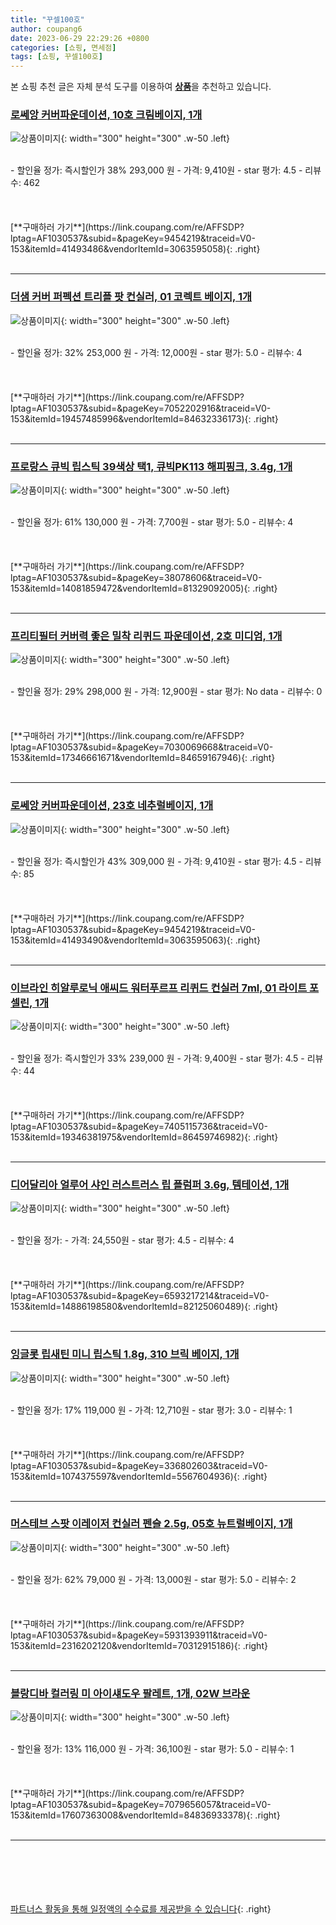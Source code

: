 ```yaml
---
title: "꾸셀100호"
author: coupang6
date: 2023-06-29 22:29:26 +0800
categories: [쇼핑, 면세점]
tags: [쇼핑, 꾸셀100호]
---
```


본 쇼핑 추천 글은 자체 분석 도구를 이용하여 [**상품**](https://link.coupang.com/a/bao1ui)을 추천하고 있습니다.

### [로쎄앙 커버파운데이션, 10호 크림베이지, 1개](https://link.coupang.com/re/AFFSDP?lptag=AF1030537&subid=&pageKey=9454219&traceid=V0-153&itemId=41493486&vendorItemId=3063595058)

![상품이미지](https://thumbnail8.coupangcdn.com/thumbnails/remote/230x230ex/image/retail/images/2016/11/07/9/7/960d0d42-7216-4988-be12-6aa31fafe430.jpg){: width="300" height="300" .w-50 .left}


<br>
- 할인율 정가: 즉시할인가 38%  293,000   원
- 가격: 9,410원
- star 평가: 4.5
- 리뷰수: 462
<br>
<br>
<br>
<br>
[**구매하러 가기**](https://link.coupang.com/re/AFFSDP?lptag=AF1030537&subid=&pageKey=9454219&traceid=V0-153&itemId=41493486&vendorItemId=3063595058){: .right}
<br>
<br>

---

### [더샘 커버 퍼펙션 트리플 팟 컨실러, 01 코렉트 베이지, 1개](https://link.coupang.com/re/AFFSDP?lptag=AF1030537&subid=&pageKey=7052202916&traceid=V0-153&itemId=19457485996&vendorItemId=84632336173)

![상품이미지](https://thumbnail7.coupangcdn.com/thumbnails/remote/230x230ex/image/retail/images/4096105027413784-b6b350cc-ee81-4848-a5e4-c72a01a407ea.jpg){: width="300" height="300" .w-50 .left}


<br>
- 할인율 정가: 32%  253,000   원
- 가격: 12,000원
- star 평가: 5.0
- 리뷰수: 4
<br>
<br>
<br>
<br>
[**구매하러 가기**](https://link.coupang.com/re/AFFSDP?lptag=AF1030537&subid=&pageKey=7052202916&traceid=V0-153&itemId=19457485996&vendorItemId=84632336173){: .right}
<br>
<br>

---

### [프로랑스 큐빅 립스틱 39색상 택1, 큐빅PK113 해피핑크, 3.4g, 1개](https://link.coupang.com/re/AFFSDP?lptag=AF1030537&subid=&pageKey=38078606&traceid=V0-153&itemId=14081859472&vendorItemId=81329092005)

![상품이미지](https://thumbnail9.coupangcdn.com/thumbnails/remote/230x230ex/image/vendor_inventory/3cf3/aed6d17e891f477dcb153d4db71eae3d15096aa0037633e3515b72e81038.jpg){: width="300" height="300" .w-50 .left}


<br>
- 할인율 정가: 61%  130,000   원
- 가격: 7,700원
- star 평가: 5.0
- 리뷰수: 4
<br>
<br>
<br>
<br>
[**구매하러 가기**](https://link.coupang.com/re/AFFSDP?lptag=AF1030537&subid=&pageKey=38078606&traceid=V0-153&itemId=14081859472&vendorItemId=81329092005){: .right}
<br>
<br>

---

### [프리티필터 커버력 좋은 밀착 리퀴드 파운데이션, 2호 미디엄, 1개](https://link.coupang.com/re/AFFSDP?lptag=AF1030537&subid=&pageKey=7030069668&traceid=V0-153&itemId=17346661671&vendorItemId=84659167946)

![상품이미지](https://thumbnail6.coupangcdn.com/thumbnails/remote/230x230ex/image/vendor_inventory/85ea/580e7bf84149281997b16583bdf0107ad3b6a569b4547521d5e06652524e.png){: width="300" height="300" .w-50 .left}


<br>
- 할인율 정가: 29%  298,000   원
- 가격: 12,900원
- star 평가: No data
- 리뷰수: 0
<br>
<br>
<br>
<br>
[**구매하러 가기**](https://link.coupang.com/re/AFFSDP?lptag=AF1030537&subid=&pageKey=7030069668&traceid=V0-153&itemId=17346661671&vendorItemId=84659167946){: .right}
<br>
<br>

---

### [로쎄앙 커버파운데이션, 23호 네추럴베이지, 1개](https://link.coupang.com/re/AFFSDP?lptag=AF1030537&subid=&pageKey=9454219&traceid=V0-153&itemId=41493490&vendorItemId=3063595063)

![상품이미지](https://thumbnail9.coupangcdn.com/thumbnails/remote/230x230ex/image/retail/images/2016/11/07/9/9/996a324f-7501-4cdc-83ea-06cc18319cde.jpg){: width="300" height="300" .w-50 .left}


<br>
- 할인율 정가: 즉시할인가 43%  309,000   원
- 가격: 9,410원
- star 평가: 4.5
- 리뷰수: 85
<br>
<br>
<br>
<br>
[**구매하러 가기**](https://link.coupang.com/re/AFFSDP?lptag=AF1030537&subid=&pageKey=9454219&traceid=V0-153&itemId=41493490&vendorItemId=3063595063){: .right}
<br>
<br>

---

### [이브라인 히알루로닉 애씨드 워터푸르프 리퀴드 컨실러 7ml, 01 라이트 포셀린, 1개](https://link.coupang.com/re/AFFSDP?lptag=AF1030537&subid=&pageKey=7405115736&traceid=V0-153&itemId=19346381975&vendorItemId=86459746982)

![상품이미지](https://thumbnail9.coupangcdn.com/thumbnails/remote/230x230ex/image/rs_quotation_api/rak1j73d/02b1801470f24b7c9ef5dfa5e62ff752.jpg){: width="300" height="300" .w-50 .left}


<br>
- 할인율 정가: 즉시할인가 33%  239,000   원
- 가격: 9,400원
- star 평가: 4.5
- 리뷰수: 44
<br>
<br>
<br>
<br>
[**구매하러 가기**](https://link.coupang.com/re/AFFSDP?lptag=AF1030537&subid=&pageKey=7405115736&traceid=V0-153&itemId=19346381975&vendorItemId=86459746982){: .right}
<br>
<br>

---

### [디어달리아 얼루어 샤인 러스트러스 립 플럼퍼 3.6g, 템테이션, 1개](https://link.coupang.com/re/AFFSDP?lptag=AF1030537&subid=&pageKey=6593217214&traceid=V0-153&itemId=14886198580&vendorItemId=82125060489)

![상품이미지](https://thumbnail10.coupangcdn.com/thumbnails/remote/230x230ex/image/retail/images/7809338212922214-1702f3cd-b7b0-45ec-a4cc-516d3d205a39.jpg){: width="300" height="300" .w-50 .left}


<br>
- 할인율 정가: 
- 가격: 24,550원
- star 평가: 4.5
- 리뷰수: 4
<br>
<br>
<br>
<br>
[**구매하러 가기**](https://link.coupang.com/re/AFFSDP?lptag=AF1030537&subid=&pageKey=6593217214&traceid=V0-153&itemId=14886198580&vendorItemId=82125060489){: .right}
<br>
<br>

---

### [잉글롯 립새틴 미니 립스틱 1.8g, 310 브릭 베이지, 1개](https://link.coupang.com/re/AFFSDP?lptag=AF1030537&subid=&pageKey=336802603&traceid=V0-153&itemId=1074375597&vendorItemId=5567604936)

![상품이미지](https://thumbnail6.coupangcdn.com/thumbnails/remote/230x230ex/image/retail/images/666243205417442-a95b9181-6d36-4961-b7b8-f039b598c5e4.jpg){: width="300" height="300" .w-50 .left}


<br>
- 할인율 정가: 17%  119,000   원
- 가격: 12,710원
- star 평가: 3.0
- 리뷰수: 1
<br>
<br>
<br>
<br>
[**구매하러 가기**](https://link.coupang.com/re/AFFSDP?lptag=AF1030537&subid=&pageKey=336802603&traceid=V0-153&itemId=1074375597&vendorItemId=5567604936){: .right}
<br>
<br>

---

### [머스테브 스팟 이레이저 컨실러 펜슬 2.5g, 05호 뉴트럴베이지, 1개](https://link.coupang.com/re/AFFSDP?lptag=AF1030537&subid=&pageKey=5931393911&traceid=V0-153&itemId=2316202120&vendorItemId=70312915186)

![상품이미지](https://thumbnail8.coupangcdn.com/thumbnails/remote/230x230ex/image/retail/images/5312570076767134-195fbc14-2be1-4d6a-a700-c46ceaeab170.png){: width="300" height="300" .w-50 .left}


<br>
- 할인율 정가: 62%  79,000   원
- 가격: 13,000원
- star 평가: 5.0
- 리뷰수: 2
<br>
<br>
<br>
<br>
[**구매하러 가기**](https://link.coupang.com/re/AFFSDP?lptag=AF1030537&subid=&pageKey=5931393911&traceid=V0-153&itemId=2316202120&vendorItemId=70312915186){: .right}
<br>
<br>

---

### [블랑디바 컬러링 미 아이섀도우 팔레트, 1개, 02W 브라운](https://link.coupang.com/re/AFFSDP?lptag=AF1030537&subid=&pageKey=7079656057&traceid=V0-153&itemId=17607363008&vendorItemId=84836933378)

![상품이미지](https://thumbnail6.coupangcdn.com/thumbnails/remote/230x230ex/image/vendor_inventory/7d47/14786ac4a60de0b5419bdeb39efdfd2e6e6eda7d559eff9939a54647d027.jpg){: width="300" height="300" .w-50 .left}


<br>
- 할인율 정가: 13%  116,000   원
- 가격: 36,100원
- star 평가: 5.0
- 리뷰수: 1
<br>
<br>
<br>
<br>
[**구매하러 가기**](https://link.coupang.com/re/AFFSDP?lptag=AF1030537&subid=&pageKey=7079656057&traceid=V0-153&itemId=17607363008&vendorItemId=84836933378){: .right}
<br>
<br>

---
<br><br><br><br><br> [파트너스 활동을 통해 일정액의 수수료를 제공받을 수 있습니다](https://link.coupang.com/a/bao1ui){: .right}